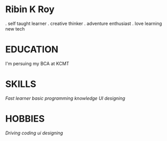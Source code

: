 # Ribin K Roy
. self taught learner
. creative thinker
. adventure enthusiast
. love learning new tech
# EDUCATION 
I'm persuing my BCA at KCMT 
# SKILLS
*Fast learner* 
*basic programming knowledge* 
*UI designing*
# HOBBIES
 *Driving*
 *coding*
 *ui designing*
 
